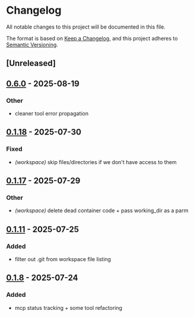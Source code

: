 # Changelog

All notable changes to this project will be documented in this file.

The format is based on [Keep a Changelog](https://keepachangelog.com/en/1.0.0/),
and this project adheres to [Semantic Versioning](https://semver.org/spec/v2.0.0.html).

## [Unreleased]

## [0.6.0](https://github.com/BrendanGraham14/steer/compare/steer-workspace-v0.5.0...steer-workspace-v0.6.0) - 2025-08-19

### Other

- cleaner tool error propagation

## [0.1.18](https://github.com/BrendanGraham14/steer/compare/steer-workspace-v0.1.17...steer-workspace-v0.1.18) - 2025-07-30

### Fixed

- *(workspace)* skip files/directories if we don't have access to them

## [0.1.17](https://github.com/BrendanGraham14/steer/compare/steer-workspace-v0.1.16...steer-workspace-v0.1.17) - 2025-07-29

### Other

- *(workspace)* delete dead container code + pass working_dir as a parm

## [0.1.11](https://github.com/BrendanGraham14/steer/compare/steer-workspace-v0.1.10...steer-workspace-v0.1.11) - 2025-07-25

### Added

- filter out .git from workspace file listing

## [0.1.8](https://github.com/BrendanGraham14/steer/compare/steer-workspace-v0.1.7...steer-workspace-v0.1.8) - 2025-07-24

### Added

- mcp status tracking + some tool refactoring

